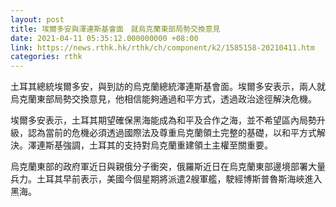 ```yaml
---
layout: post
title: 埃爾多安與澤連斯基會面　就烏克蘭東部局勢交換意見
date: 2021-04-11 05:35:12.000000000 +08:00
link: https://news.rthk.hk/rthk/ch/component/k2/1585158-20210411.htm
categories: rthk
---
```


土耳其總統埃爾多安，與到訪的烏克蘭總統澤連斯基會面。埃爾多安表示，兩人就烏克蘭東部局勢交換意見，他相信能夠通過和平方式，透過政治途徑解決危機。

埃爾多安表示，土耳其期望確保黑海能成為和平及合作之海，並不希望區內局勢升級，認為當前的危機必須透過國際法及尊重烏克蘭領土完整的基礎，以和平方式解決。澤連斯基強調，土耳其的支持對烏克蘭重建領土主權至關重要。

烏克蘭東部的政府軍近日與親俄分子衝突，俄羅斯近日在烏克蘭東部邊境部署大量兵力。土耳其早前表示，美國今個星期將派遣2艘軍艦，駛經博斯普魯斯海峽進入黑海。
